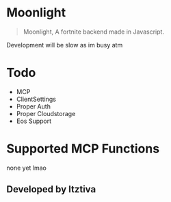 # Moonlight
> Moonlight, A fortnite backend made in Javascript.

Development will be slow as im busy atm

# Todo
- MCP
- ClientSettings
- Proper Auth
- Proper Cloudstorage
- Eos Support

# Supported MCP Functions
none yet lmao

## Developed by Itztiva
